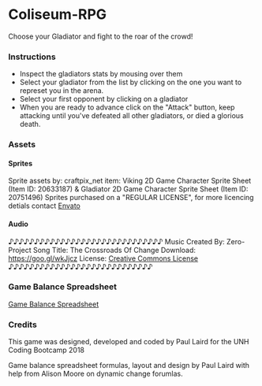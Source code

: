 # Coliseum-RPG

Choose your Gladiator and fight to the roar of the crowd!

### Instructions

* Inspect the gladiators stats by mousing over them
* Select your gladiator from the list by clicking on the one you want to represet you in the arena.
* Select your first opponent by clicking on a gladiator
* When you are ready to advance click on the "Attack" button, keep attacking until you've defeated all other gladiators, or died a glorious death.

### Assets

#### Sprites

Sprite assets by: craftpix_net item: Viking 2D Game Character Sprite Sheet (Item ID: 20633187) & Gladiator 2D Game Character Sprite Sheet (Item ID: 20751496)
Sprites purchased on a "REGULAR LICENSE", for more licencing detials contact [Envato](https://help.market.envato.com "Envato")

#### Audio

♪♪♪♪♪♪♪♪♪♪♪♪♪♪♪♪♪♪♪♪♪♪♪♪♪♪♪♪♪♪
Music Created By: Zero-Project
Song Title: The Crossroads Of Change
Download: https://goo.gl/wkJjcz
License: [Creative Commons License](https://creativecommons.org/licenses/by/3.0/legalcode "Creative Commons License")
♪♪♪♪♪♪♪♪♪♪♪♪♪♪♪♪♪♪♪♪♪♪♪♪♪♪♪♪

### Game Balance Spreadsheet
[Game Balance Spreadsheet](https://docs.google.com/spreadsheets/d/1-Caphlu_Mxsx4kS_o102vU14jjyL6lXlScilhgZTE3A/edit#gid=70611798)

### Credits

This game was designed, developed and coded by Paul Laird for the UNH Coding Bootcamp 2018

Game balance spreadsheet formulas, layout and design by Paul Laird with help from  Alison Moore on dynamic change forumlas.

